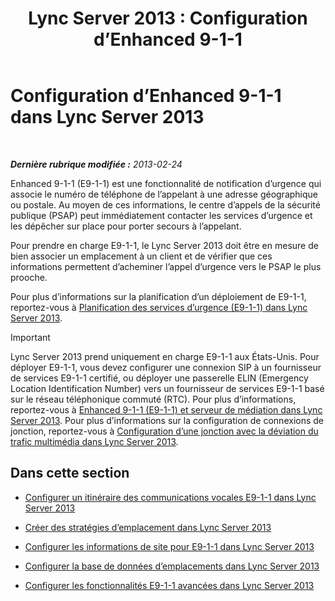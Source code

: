 ﻿---
title: 'Lync Server 2013 : Configuration d’Enhanced 9-1-1'
TOCTitle: Configuration d’Enhanced 9-1-1
ms:assetid: 5967de00-c8b9-4923-86da-6ad3369a4cad
ms:mtpsurl: https://technet.microsoft.com/fr-fr/library/Gg398390(v=OCS.15)
ms:contentKeyID: 49297317
ms.date: 05/20/2016
mtps_version: v=OCS.15
ms.translationtype: HT
---

# Configuration d’Enhanced 9-1-1 dans Lync Server 2013

 

_**Dernière rubrique modifiée :** 2013-02-24_

Enhanced 9-1-1 (E9-1-1) est une fonctionnalité de notification d’urgence qui associe le numéro de téléphone de l’appelant à une adresse géographique ou postale. Au moyen de ces informations, le centre d’appels de la sécurité publique (PSAP) peut immédiatement contacter les services d’urgence et les dépêcher sur place pour porter secours à l’appelant.

Pour prendre en charge E9-1-1, le Lync Server 2013 doit être en mesure de bien associer un emplacement à un client et de vérifier que ces informations permettent d’acheminer l’appel d’urgence vers le PSAP le plus prooche.

Pour plus d’informations sur la planification d’un déploiement de E9-1-1, reportez-vous à [Planification des services d’urgence (E9-1-1) dans Lync Server 2013](lync-server-2013-planning-for-emergency-services-e9-1-1.md).

> [!important]  
> Lync Server 2013 prend uniquement en charge E9-1-1 aux États-Unis. Pour déployer E9-1-1, vous devez configurer une connexion SIP à un fournisseur de services E9-1-1 certifié, ou déployer une passerelle ELIN (Emergency Location Identification Number) vers un fournisseur de services E9-1-1 basé sur le réseau téléphonique commuté (RTC). Pour plus d’informations, reportez-vous à <a href="lync-server-2013-enhanced-9-1-1-e9-1-1-and-mediation-server.md">Enhanced 9-1-1 (E9-1-1) et serveur de médiation dans Lync Server 2013</a>. Pour plus d’informations sur la configuration de connexions de jonction, reportez-vous à <a href="lync-server-2013-configure-a-trunk-with-media-bypass.md">Configuration d’une jonction avec la déviation du trafic multimédia dans Lync Server 2013</a>.

## Dans cette section

  - [Configurer un itinéraire des communications vocales E9-1-1 dans Lync Server 2013](lync-server-2013-configure-an-e9-1-1-voice-route.md)

  - [Créer des stratégies d’emplacement dans Lync Server 2013](lync-server-2013-create-location-policies.md)

  - [Configurer les informations de site pour E9-1-1 dans Lync Server 2013](lync-server-2013-configure-site-information-for-e9-1-1.md)

  - [Configurer la base de données d’emplacements dans Lync Server 2013](lync-server-2013-configure-the-location-database.md)

  - [Configurer les fonctionnalités E9-1-1 avancées dans Lync Server 2013](lync-server-2013-configure-advanced-e9-1-1-features.md)

